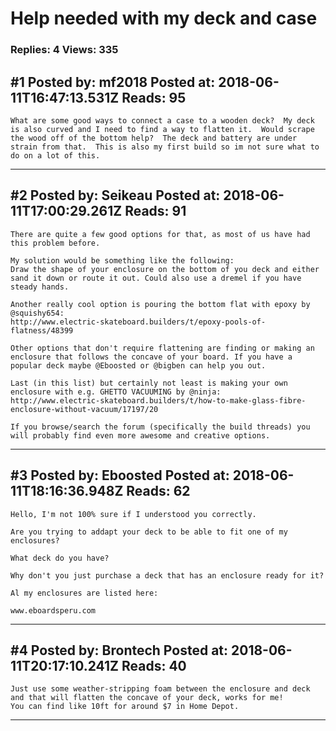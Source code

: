 # Help needed with my deck and case

### Replies: 4 Views: 335

## \#1 Posted by: mf2018 Posted at: 2018-06-11T16:47:13.531Z Reads: 95

```
What are some good ways to connect a case to a wooden deck?  My deck is also curved and I need to find a way to flatten it.  Would scrape the wood off of the bottom help?  The deck and battery are under strain from that.  This is also my first build so im not sure what to do on a lot of this.
```

---
## \#2 Posted by: Seikeau Posted at: 2018-06-11T17:00:29.261Z Reads: 91

```
There are quite a few good options for that, as most of us have had this problem before.

My solution would be something like the following:
Draw the shape of your enclosure on the bottom of you deck and either sand it down or route it out. Could also use a dremel if you have steady hands.

Another really cool option is pouring the bottom flat with epoxy by @squishy654:
http://www.electric-skateboard.builders/t/epoxy-pools-of-flatness/48399 

Other options that don't require flattening are finding or making an enclosure that follows the concave of your board. If you have a popular deck maybe @Eboosted or @bigben can help you out.  

Last (in this list) but certainly not least is making your own enclosure with e.g. GHETTO VACUUMING by @ninja:
http://www.electric-skateboard.builders/t/how-to-make-glass-fibre-enclosure-without-vacuum/17197/20

If you browse/search the forum (specifically the build threads) you will probably find even more awesome and creative options.
```

---
## \#3 Posted by: Eboosted Posted at: 2018-06-11T18:16:36.948Z Reads: 62

```
Hello, I'm not 100% sure if I understood you correctly.

Are you trying to addapt your deck to be able to fit one of my enclosures?

What deck do you have?

Why don't you just purchase a deck that has an enclosure ready for it?

Al my enclosures are listed here:

www.eboardsperu.com
```

---
## \#4 Posted by: Brontech Posted at: 2018-06-11T20:17:10.241Z Reads: 40

```
Just use some weather-stripping foam between the enclosure and deck and that will flatten the concave of your deck, works for me!
You can find like 10ft for around $7 in Home Depot.
```

---
